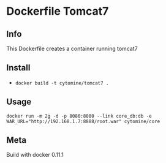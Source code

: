 # Dockerfile Tomcat7

## Info

This Dockerfile creates a container running tomcat7

## Install

- `docker build -t cytomine/tomcat7 .`

## Usage

```docker run -m 2g -d -p 8080:8080 --link core_db:db -e WAR_URL="http://192.168.1.7:8888/root.war" cytomine/core```

## Meta

Build with docker 0.11.1
